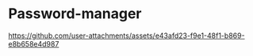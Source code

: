 # Password-manager

https://github.com/user-attachments/assets/e43afd23-f9e1-48f1-b869-e8b658e4d987
